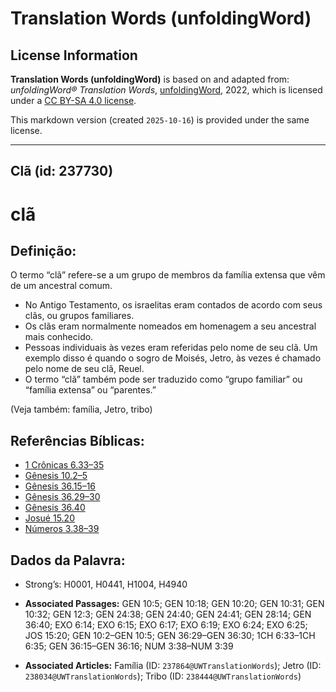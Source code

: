 # Translation Words (unfoldingWord)

## License Information

**Translation Words (unfoldingWord)** is based on and adapted from: _unfoldingWord® Translation Words_, [unfoldingWord](https://unfoldingword.org/utw), 2022, which is licensed under a [CC BY-SA 4.0 license](https://creativecommons.org/licenses/by-sa/4.0/legalcode.en).

This markdown version (created `2025-10-16`) is provided under the same license.



--------------------------------

## Clã (id: 237730)

clã
===

Definição:
----------

O termo “clã” refere\-se a um grupo de membros da família extensa que vêm de um ancestral comum.

* No Antigo Testamento, os israelitas eram contados de acordo com seus clãs, ou grupos familiares.
* Os clãs eram normalmente nomeados em homenagem a seu ancestral mais conhecido.
* Pessoas individuais às vezes eram referidas pelo nome de seu clã. Um exemplo disso é quando o sogro de Moisés, Jetro, às vezes é chamado pelo nome de seu clã, Reuel.
* O termo “clã” também pode ser traduzido como “grupo familiar” ou “família extensa” ou “parentes.”

(Veja também: família, Jetro, tribo)

Referências Bíblicas:
---------------------

* [1 Crônicas 6\.33–35](https://ref.ly/1Chr6:33-1Chr6:35)
* [Gênesis 10\.2–5](https://ref.ly/Gen10:2-Gen10:5)
* [Gênesis 36\.15–16](https://ref.ly/Gen36:15-Gen36:16)
* [Gênesis 36\.29–30](https://ref.ly/Gen36:29-Gen36:30)
* [Gênesis 36\.40](https://ref.ly/Gen36:40)
* [Josué 15\.20](https://ref.ly/Josh15:20)
* [Números 3\.38–39](https://ref.ly/Num3:38-Num3:39)

Dados da Palavra:
-----------------

* Strong’s: H0001, H0441, H1004, H4940

* **Associated Passages:** GEN 10:5; GEN 10:18; GEN 10:20; GEN 10:31; GEN 10:32; GEN 12:3; GEN 24:38; GEN 24:40; GEN 24:41; GEN 28:14; GEN 36:40; EXO 6:14; EXO 6:15; EXO 6:17; EXO 6:19; EXO 6:24; EXO 6:25; JOS 15:20; GEN 10:2–GEN 10:5; GEN 36:29–GEN 36:30; 1CH 6:33–1CH 6:35; GEN 36:15–GEN 36:16; NUM 3:38–NUM 3:39
* **Associated Articles:** Família (ID: `237864@UWTranslationWords`); Jetro (ID: `238034@UWTranslationWords`); Tribo (ID: `238444@UWTranslationWords`)

